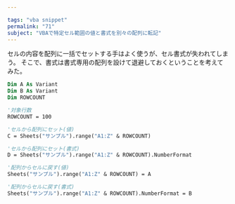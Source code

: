 ```yaml
---

tags: "vba snippet"
permalink: "71"
subject: "VBAで特定セル範囲の値と書式を別々の配列に転記"
---
```


セルの内容を配列に一括でセットする手はよく使うが、セル書式が失われてしまう。
そこで、書式は書式専用の配列を設けて退避しておくということを考えてみた。

```vb
Dim A As Variant
Dim B As Variant
Dim ROWCOUNT

'対象行数
ROWCOUNT = 100

'セルから配列にセット(値)
C = Sheets("サンプル").range("A1:Z" & ROWCOUNT)

'セルから配列にセット(書式)
D = Sheets("サンプル").range("A1:Z" & ROWCOUNT).NumberFormat

'配列からセルに戻す(値)
Sheets("サンプル").range("A1:Z" & ROWCOUNT) = A

'配列からセルに戻す(書式)
Sheets("サンプル").range("A1:Z" & ROWCOUNT).NumberFormat = B
```
